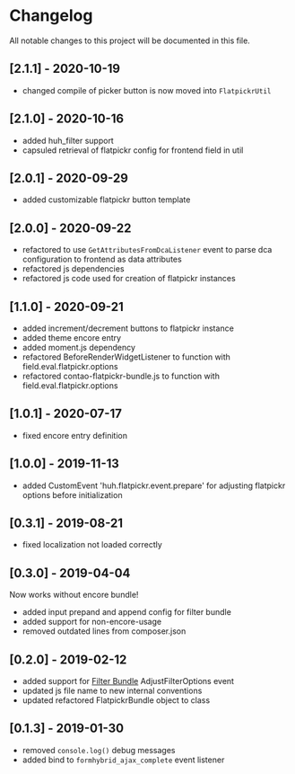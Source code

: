 # Changelog
All notable changes to this project will be documented in this file.

## [2.1.1] - 2020-10-19
- changed compile of picker button is now moved into `FlatpickrUtil`

## [2.1.0] - 2020-10-16
- added huh_filter support
- capsuled retrieval of flatpickr config for frontend field in util

## [2.0.1] - 2020-09-29
- added customizable flatpickr button template

## [2.0.0] - 2020-09-22
- refactored to use `GetAttributesFromDcaListener` event to parse dca configuration to frontend as data attributes
- refactored js dependencies
- refactored js code used for creation of flatpickr instances

## [1.1.0] - 2020-09-21
- added increment/decrement buttons to flatpickr instance
- added theme encore entry
- added moment.js dependency
- refactored BeforeRenderWidgetListener to function with field.eval.flatpickr.options
- refactored contao-flatpickr-bundle.js to function with field.eval.flatpickr.options

## [1.0.1] - 2020-07-17
- fixed encore entry definition

## [1.0.0] - 2019-11-13

* added CustomEvent 'huh.flatpickr.event.prepare' for adjusting flatpickr options before initialization

## [0.3.1] - 2019-08-21

* fixed localization not loaded correctly

## [0.3.0] - 2019-04-04

Now works without encore bundle!

* added input prepand and append config for filter bundle
* added support for non-encore-usage
* removed outdated lines from composer.json

## [0.2.0] - 2019-02-12

* added support for [Filter Bundle](https://github.com/heimrichhannot/contao-filter-bundle) AdjustFilterOptions event
* updated js file name to new internal conventions
* updated refactored FlatpickrBundle object to class

## [0.1.3] - 2019-01-30

* removed `console.log()` debug messages
* added bind to `formhybrid_ajax_complete` event listener
